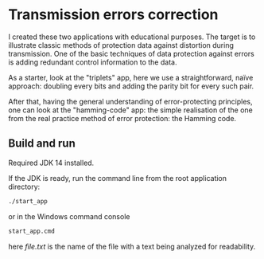 # Transmission errors correction

I created these two applications with educational purposes. 
The target is to illustrate classic methods of protection data against distortion during transmission. 
One of the basic techniques of data protection against errors is adding redundant control information to the data.

As a starter, look at the "triplets" app, here we use a straightforward, naïve approach: doubling every bits and adding the parity bit for every such pair. 

After that, having the general understanding of error-protecting principles, 
one can look at the "hamming-code" app: 
the simple realisation of the one from the real practice method of error protection: 
the Hamming code.

## Build and run

Required JDK 14 installed.

If the JDK is ready, run the command line from the root application directory:
```bash
./start_app
```
or in the Windows command console
```cmd
start_app.cmd
```
here *file.txt* is the name of the file with a text being analyzed for readability.


